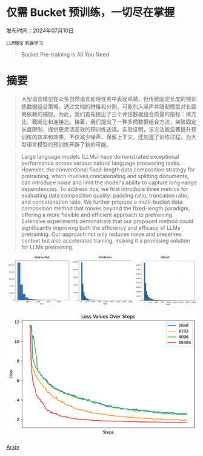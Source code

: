 # 仅需 Bucket 预训练，一切尽在掌握

发布时间：2024年07月10日

`LLM理论` `机器学习`

> Bucket Pre-training is All You Need

# 摘要

> 大型语言模型在众多自然语言处理任务中表现卓越，但传统固定长度的预训练数据组合策略，通过文档的拼接和分割，可能引入噪声并限制模型对长距离依赖的捕捉。为此，我们首先提出了三个评估数据组合质量的指标：填充比、截断比和连接比。接着，我们提出了一种多桶数据组合方法，突破固定长度限制，提供更灵活高效的预训练途径。实验证明，该方法能显著提升预训练的效率和效果，不仅减少噪声、保留上下文，还加速了训练过程，为大型语言模型的预训练开辟了新的可能。

> Large language models (LLMs) have demonstrated exceptional performance across various natural language processing tasks. However, the conventional fixed-length data composition strategy for pretraining, which involves concatenating and splitting documents, can introduce noise and limit the model's ability to capture long-range dependencies. To address this, we first introduce three metrics for evaluating data composition quality: padding ratio, truncation ratio, and concatenation ratio. We further propose a multi-bucket data composition method that moves beyond the fixed-length paradigm, offering a more flexible and efficient approach to pretraining. Extensive experiments demonstrate that our proposed method could significantly improving both the efficiency and efficacy of LLMs pretraining. Our approach not only reduces noise and preserves context but also accelerates training, making it a promising solution for LLMs pretraining.

![仅需 Bucket 预训练，一切尽在掌握](../../../paper_images/2407.07495/x1.png)

![仅需 Bucket 预训练，一切尽在掌握](../../../paper_images/2407.07495/x2.png)

[Arxiv](https://arxiv.org/abs/2407.07495)